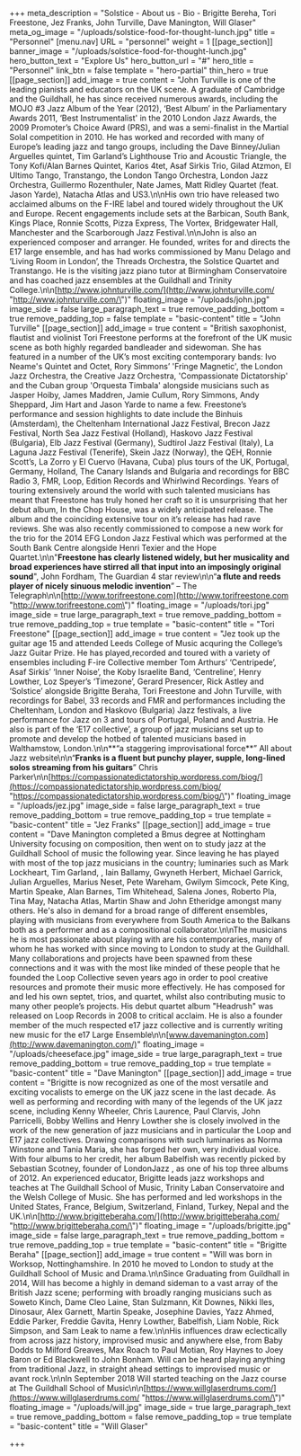 +++
meta_description = "Solstice - About us - Bio - Brigitte Bereha, Tori Freestone, Jez Franks, John Turville, Dave Manington, Will Glaser"
meta_og_image = "/uploads/solstice-food-for-thought-lunch.jpg"
title = "Personnel"
[menu.nav]
URL = "personnel"
weight = 1
[[page_section]]
banner_image = "/uploads/solstice-food-for-thought-lunch.jpg"
hero_button_text = "Explore Us"
hero_button_url = "#"
hero_title = "Personnel"
link_btn = false
template = "hero-partial"
thin_hero = true
[[page_section]]
add_image = true
content = "John Turville is one of the leading pianists and educators on the UK scene. A graduate of Cambridge and the Guildhall, he has since received numerous awards, including the MOJO #3 Jazz Album of the Year (2012), ‘Best Album’ in the Parliamentary Awards 2011, ‘Best Instrumentalist' in the 2010 London Jazz Awards, the 2009 Promoter’s Choice Award (PRS), and was a semi-finalist in the Martial Solal competition in 2010. He has worked and recorded with many of Europe’s leading jazz and tango groups, including the Dave Binney/Julian Arguelles quintet, Tim Garland’s Lighthouse Trio and Acoustic Triangle, the Tony Kofi/Alan Barnes Quintet, Karios 4tet, Asaf Sirkis Trio, Gilad Atzmon, El Ultimo Tango, Transtango, the London Tango Orchestra, London Jazz Orchestra, Guillermo Rozenthuler, Nate James, Matt Ridley Quartet (feat. Jason Yarde), Natacha Atlas and US3.\n\nHis own trio have released two acclaimed albums on the F-IRE label and toured widely throughout the UK and Europe. Recent engagements include sets at the Barbican, South Bank, Kings Place, Ronnie Scotts, Pizza Express, The Vortex, Bridgewater Hall, Manchester and the Scarborough Jazz Festival.\n\nJohn is also an experienced composer and arranger. He founded, writes for and directs the E17 large ensemble, and has had works commissioned by Manu Delago and ‘Living Room in London’, the Threads Orchestra, the Solstice Quartet and Transtango. He is the visiting jazz piano tutor at Birmingham Conservatoire and has coached jazz ensembles at the Guildhall and Trinity College.\n\n[http://www.johnturville.com/](http://www.johnturville.com/ \"http://www.johnturville.com/\")"
floating_image = "/uploads/john.jpg"
image_side = false
large_paragraph_text = true
remove_padding_bottom = true
remove_padding_top = false
template = "basic-content"
title = "John Turville"
[[page_section]]
add_image = true
content = "British saxophonist, flautist and violinist Tori Freestone performs at the forefront of the UK music scene as both highly regarded bandleader and sidewoman. She has featured in a number of the UK’s most exciting contemporary bands: Ivo Neame's Quintet and Octet, Rory Simmons’ 'Fringe Magnetic', the London Jazz Orchestra, the Creative Jazz Orchestra, 'Compassionate Dictatorship' and the Cuban group 'Orquesta Timbala' alongside musicians such as Jasper Hoiby, James Maddren, Jamie Cullum, Rory Simmons, Andy Sheppard, Jim Hart and Jason Yarde to name a few. Freestone’s performance and session highlights to date include the Binhuis (Amsterdam), the Cheltenham International Jazz Festival, Brecon Jazz Festival, North Sea Jazz Festival (Holland), Haskovo Jazz Festival (Bulgaria), Elb Jazz Festival (Germany), Sudtirol Jazz Festival (Italy), La Laguna Jazz Festival (Tenerife), Skein Jazz (Norway), the QEH, Ronnie Scott’s, La Zorro y El Cuervo (Havana, Cuba) plus tours of the UK, Portugal, Germany, Holland, The Canary Islands and Bulgaria and recordings for BBC Radio 3, FMR, Loop, Edition Records and Whirlwind Recordings. Years of touring extensively around the world with such talented musicians has meant that Freestone has truly honed her craft so it is unsurprising that her debut album, In the Chop House, was a widely anticipated release. The album and the coinciding extensive tour on it’s release has had rave reviews. She was also recently commissioned to compose a new work for the trio for the 2014 EFG London Jazz Festival which was performed at the South Bank Centre alongside Henri Texier and the Hope Quartet.\n\n\"**Freestone has clearly listened widely, but her musicality and broad experiences have stirred all that input into an imposingly original sound**\", John Fordham, The Guardian 4 star review\n\n“**a flute and reeds player of nicely sinuous melodic invention**” – The Telegraph\n\n[http://www.torifreestone.com](http://www.torifreestone.com \"http://www.torifreestone.com\")"
floating_image = "/uploads/tori.jpg"
image_side = true
large_paragraph_text = true
remove_padding_bottom = true
remove_padding_top = true
template = "basic-content"
title = "Tori Freestone"
[[page_section]]
add_image = true
content = "Jez took up the guitar age 15 and attended Leeds College of Music acquring the College’s Jazz Guitar Prize. He has played,recorded and toured with a variety of ensembles including F-ire Collective member Tom Arthurs’ ‘Centripede’, Asaf Sirkis’ ‘Inner Noise’, the Koby Israelite Band, ‘Centreline’, Henry Lowther, Loz Speyer’s ‘Timezone’, Gerard Presencer, Rick Astley and ‘Solstice’ alongside Brigitte Beraha, Tori Freestone and John Turville, with recordings for Babel, 33 records and FMR and performances including the Cheltenham, London and Haskovo (Bulgaria) Jazz festivals, a live performance for Jazz on 3 and tours of Portugal, Poland and Austria. He also is part of the ‘E17 collective’, a group of jazz musicians set up to promote and develop the hotbed of talented musicians based in Walthamstow, London.\n\n**“a staggering improvisational force**” All about Jazz website\n\n“**Franks is a fluent but punchy player, supple, long-lined solos streaming from his guitars**” Chris Parker\n\n[https://compassionatedictatorship.wordpress.com/biog/](https://compassionatedictatorship.wordpress.com/biog/ \"https://compassionatedictatorship.wordpress.com/biog/\")"
floating_image = "/uploads/jez.jpg"
image_side = false
large_paragraph_text = true
remove_padding_bottom = true
remove_padding_top = true
template = "basic-content"
title = "Jez Franks"
[[page_section]]
add_image = true
content = "Dave Manington completed a Bmus degree at Nottingham University focusing on composition, then went on to study jazz at the Guildhall School of music the following year. Since leaving he has played with most of the top jazz musicians in the country; luminaries such as Mark Lockheart, Tim Garland, , Iain Ballamy, Gwyneth Herbert, Michael Garrick, Julian Arguelles, Marius Neset, Pete Wareham, Gwilym Simcock, Pete King, Martin Speake, Alan Barnes, Tim Whitehead, Salena Jones, Roberto Pla, Tina May, Natacha Atlas, Martin Shaw and John Etheridge amongst many others. He's also in demand for a broad range of different ensembles, playing with musicians from everywhere from South America to the Balkans both as a performer and as a compositional collaborator.\n\nThe musicians he is most passionate about playing with are his contemporaries, many of whom he has worked with since moving to London to study at the Guildhall. Many collaborations and projects have been spawned from these connections and it was with the most like minded of these people that he founded the Loop Collective seven years ago in order to pool creative resources and promote their music more effectively. He has composed for and led his own septet, trios, and quartet, whilst also contributing music to many other people’s projects. His debut quartet album \"Headrush\" was released on Loop Records in 2008 to critical acclaim. He is also a founder member of the much respected e17 jazz collective and is currently writing new music for the e17 Large Ensemble\n\n[www.davemanington.com](http://www.davemanington.com/)"
floating_image = "/uploads/cheeseface.jpg"
image_side = true
large_paragraph_text = true
remove_padding_bottom = true
remove_padding_top = true
template = "basic-content"
title = "Dave Manington"
[[page_section]]
add_image = true
content = "Brigitte is now recognized as one of the most versatile and exciting vocalists to emerge on the UK jazz scene in the last decade. As well as performing and recording with many of the legends of the UK jazz scene, including Kenny Wheeler, Chris Laurence, Paul Clarvis, John Parricelli, Bobby Wellins and Henry Lowther she is closely involved in the work of the new generation of jazz musicians and in particular the Loop and E17 jazz collectives. Drawing comparisons with such luminaries as Norma Winstone and Tania Maria, she has forged her own, very individual voice. With four albums to her credit, her album Babelfish was recently picked by Sebastian Scotney, founder of LondonJazz , as one of his top three albums of 2012. An experienced educator, Brigitte leads jazz workshops and teaches at The Guildhall School of Music, Trinity Laban Conservatoire and the Welsh College of Music. She has performed and led workshops in the United States, France, Belgium, Switzerland, Finland, Turkey, Nepal and the UK.\n\n[http://www.brigitteberaha.com/](http://www.brigitteberaha.com/ \"http://www.brigitteberaha.com/\")"
floating_image = "/uploads/brigitte.jpg"
image_side = false
large_paragraph_text = true
remove_padding_bottom = true
remove_padding_top = true
template = "basic-content"
title = "Brigitte Beraha"
[[page_section]]
add_image = true
content = "Will was born in Worksop, Nottinghamshire. In 2010 he moved to London to study at the Guildhall School of Music and Drama.\n\nSince Graduating from Guildhall in 2014, Will has become a highly in demand sideman to a vast array of the British Jazz scene; performing with broadly ranging musicians such as Soweto Kinch, Dame Cleo Laine, Stan Sulzmann, Kit Downes, Nikki Iles, Dinosaur, Alex Garnett, Martin Speake, Josephine Davies, Yazz Ahmed, Eddie Parker, Freddie Gavita, Henry Lowther, Babelfish, Liam Noble, Rick Simpson, and Sam Leak to name a few.\n\nHis influences draw eclectically from across jazz history, improvised music and anywhere else, from Baby Dodds to Milford Greaves, Max Roach to Paul Motian, Roy Haynes to Joey Baron or Ed Blackwell to John Bonham. Will can be heard playing anything from traditional Jazz, in straight ahead settings to improvised music or avant rock.\n\nIn September 2018 Will started teaching on the Jazz course at The Guildhall School of Music\n\n[https://www.willglaserdrums.com/](https://www.willglaserdrums.com/ \"https://www.willglaserdrums.com/\")"
floating_image = "/uploads/will.jpg"
image_side = true
large_paragraph_text = true
remove_padding_bottom = false
remove_padding_top = true
template = "basic-content"
title = "Will Glaser"

+++
